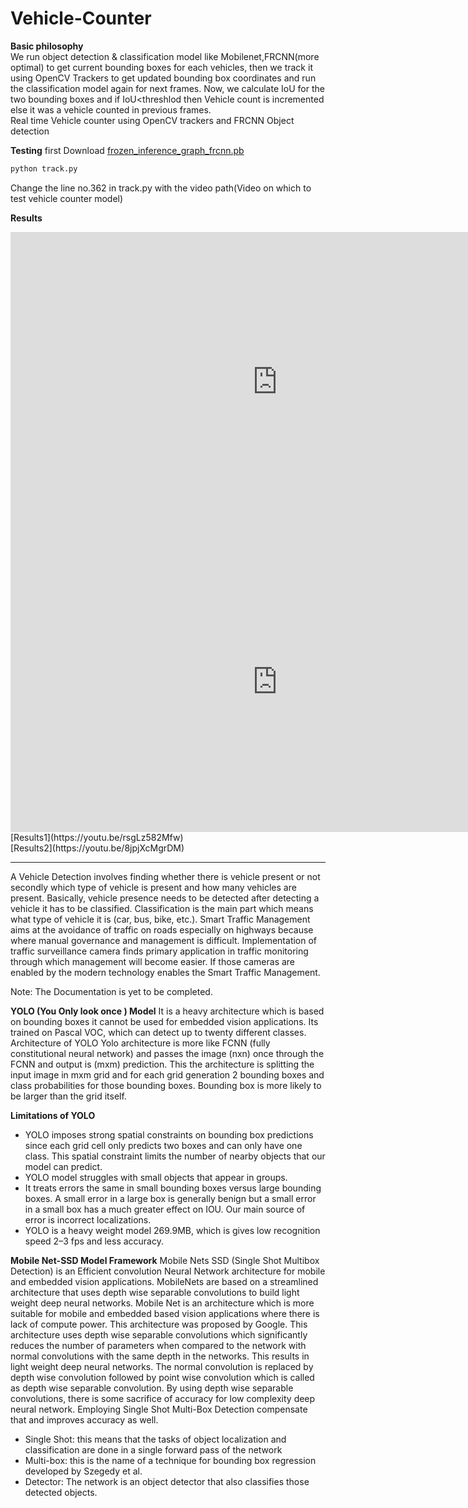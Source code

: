 # Vehicle-Counter
**Basic philosophy** <br/>
We run object detection & classification model like Mobilenet,FRCNN(more optimal) to get current bounding boxes for each vehicles, then we track it using OpenCV Trackers to get updated bounding box coordinates and run the classification model again for next frames.
Now, we calculate IoU for the two bounding boxes and if IoU<threshlod then Vehicle count is incremented else it was a vehicle counted in previous frames.<br/>
Real time Vehicle counter using OpenCV trackers and FRCNN Object detection <br>


**Testing**
first Download [frozen_inference_graph_frcnn.pb](https://github.com/mhBahrami/CarND-Capstone/blob/master/ros/src/tl_detector/models/sim/frozen_inference_graph_frcnn.pb)
```python
python track.py
```

Change the line no.362 in track.py with the video path(Video on which to test vehicle counter model)

**Results**
<iframe width="853" height="480" src="https://www.youtube.com/embed/rsgLz582Mfw" frameborder="0" allow="accelerometer; autoplay; encrypted-media; gyroscope; picture-in-picture" allowfullscreen></iframe>

<iframe width="853" height="480" src="https://www.youtube.com/embed/8jpjXcMgrDM" frameborder="0" allow="accelerometer; autoplay; encrypted-media; gyroscope; picture-in-picture" allowfullscreen></iframe>
[Results1](https://youtu.be/rsgLz582Mfw)   <br/>
[Results2](https://youtu.be/8jpjXcMgrDM) 

---

A Vehicle Detection involves finding whether there is vehicle present or not secondly which type of vehicle is present and how many vehicles are present. Basically, vehicle presence needs to be detected after detecting a vehicle it has to be classified. Classification is the main part which means what type of vehicle it is (car, bus, bike, etc.). Smart Traffic Management aims at the avoidance of traffic on roads especially on highways because where manual governance and management is difficult. Implementation of traffic surveillance camera finds primary application in traffic monitoring through which management will become easier. If those cameras are enabled by the modern technology enables the Smart Traffic Management.

Note: The Documentation is yet to be completed.

**YOLO (You Only look once ) Model**
It is a heavy architecture which is based on bounding boxes it cannot be used for embedded vision applications. Its trained on Pascal VOC, which can detect up to twenty different classes. Architecture of YOLO Yolo architecture is more like FCNN (fully constitutional neural network) and passes the image (nxn) once through the FCNN and output is (mxm) prediction. This the architecture is splitting the input image in mxm grid and for each grid generation 2 bounding boxes and class probabilities for those bounding boxes. Bounding box is more likely to be larger than the grid itself.


**Limitations of YOLO**
+ YOLO imposes strong spatial constraints on bounding box predictions since each grid cell only predicts two boxes and can only have one class. This spatial constraint limits the number of nearby objects that our model can predict.
+ YOLO model struggles with small objects that appear in groups.
+ It treats errors the same in small bounding boxes versus large bounding boxes. A small error in a large box is generally benign but a small error in a small box has a much greater effect on IOU. Our main source of error is incorrect localizations.
+ YOLO is a heavy weight model 269.9MB, which is gives low recognition speed 2–3 fps and less accuracy.

**Mobile Net-SSD Model Framework**
Mobile Nets SSD (Single Shot Multibox Detection) is an Efficient convolution Neural Network architecture for mobile and embedded vision applications. MobileNets are based on a streamlined architecture that uses depth wise separable convolutions to build light weight deep neural networks. Mobile Net is an architecture which is more suitable for mobile and embedded based vision applications where there is lack of compute power. This architecture was proposed by Google. This architecture uses depth wise separable convolutions which significantly reduces the number of parameters when compared to the network with normal convolutions with the same depth in the networks. This results in light weight deep neural networks. The normal convolution is replaced by depth wise convolution followed by point wise convolution which is called as depth wise separable convolution. By using depth wise separable convolutions, there is some sacrifice of accuracy for low complexity deep neural network. Employing Single Shot Multi-Box Detection compensate that and improves accuracy as well.
+ Single Shot: this means that the tasks of object localization and classification are done in a single forward pass of the network
+ Multi-box: this is the name of a technique for bounding box regression developed by Szegedy et al.
+ Detector: The network is an object detector that also classifies those detected objects.



